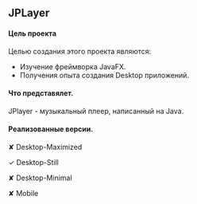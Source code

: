 JPLayer
-------
#### Цель проекта
Целью создания этого проекта являются:
* Изучение фреймворка JavaFX.
* Получения опыта создания Desktop приложений.
#### Что представялет.
JPlayer - музыкальный плеер, написанный на Java.

#### Реализованные версии.
✘ Desktop-Maximized

✓ Desktop-Still

✘ Desktop-Minimal

✘ Mobile
